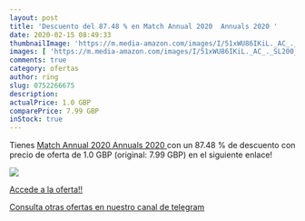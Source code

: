 ```yaml
---
layout: post
title: 'Descuento del 87.48 % en Match Annual 2020  Annuals 2020 '
date: 2020-02-15 08:49:33
thumbnailImage: 'https://m.media-amazon.com/images/I/51xWU86IKiL._AC_._SL200_.jpg'
images: [ 'https://m.media-amazon.com/images/I/51xWU86IKiL._AC_._SL200_.jpg' ]
comments: true
category: ofertas
author: ring
slug: 0752266675
description:
actualPrice: 1.0 GBP
comparePrice: 7.99 GBP
inStock: true
---
```


Tienes [Match Annual 2020  Annuals 2020 ](https://www.amazon.co.uk/dp/0752266675/?tag=redken01-21) con un 87.48 % de descuento con precio de oferta de 1.0 GBP (original: 7.99 GBP) en el siguiente enlace!

[![](https://m.media-amazon.com/images/I/51xWU86IKiL._AC_._SL200_.jpg)](https://www.amazon.co.uk/dp/0752266675/?tag=redken01-21)

[Accede a la oferta!!](https://www.amazon.co.uk/dp/0752266675/?tag=redken01-21)

[Consulta otras ofertas en nuestro canal de telegram](https://t.me/s/ofertas25)
